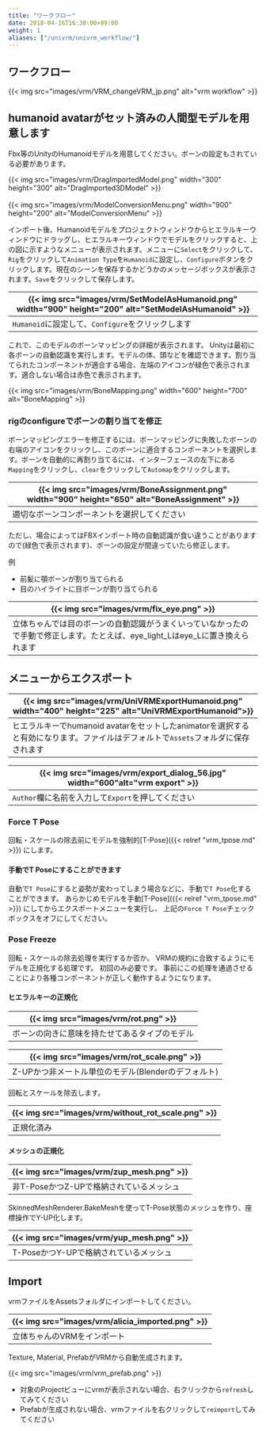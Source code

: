 ```yaml
---
title: "ワークフロー"
date: 2018-04-16T16:30:00+09:00
weight: 1
aliases: ["/univrm/univrm_workflow/"]
---
```


## ワークフロー

{{< img src="images/vrm/VRM_changeVRM_jp.png" alt="vrm workflow" >}}

## humanoid avatarがセット済みの人間型モデルを用意します

Fbx等のUnityのHumanoidモデルを用意してください。ボーンの設定もされている必要があります。

{{< img src="images/vrm/DragImportedModel.png" width="300" height="300" alt="DragImported3DModel" >}}
<br>
<br>
{{< img src="images/vrm/ModelConversionMenu.png" width="900" height="200" alt="ModelConversionMenu" >}}

インポート後、Humanoidモデルをプロジェクトウィンドウからヒエラルキーウィンドウにドラッグし、ヒエラルキーウィンドウでモデルをクリックすると、上の図に示すようなメニューが表示されます。メニューに`Select`をクリックして、`Rig`をクリックして`Animation Type`を`Humanoid`に設定し、`Configure`ボタンをクリックします。現在のシーンを保存するかどうかのメッセージボックスが表示されます。`Save`をクリックして保存します。

|{{< img src="images/vrm/SetModelAsHumanoid.png" width="900" height="200" alt="SetModelAsHumanoid" >}}|
|-----|
|`Humanoid`に設定して、`Configure`をクリックします|

これで、このモデルのボーンマッピングの詳細が表示されます。 Unityは最初に各ボーンの自動認識を実行します。モデルの体、頭などを確認できます。割り当てられたコンポーネントが適合する場合、左端のアイコンが緑色で表示されます。適合しない場合は赤色で表示されます。

{{< img src="images/vrm/BoneMapping.png" width="600" height="700" alt="BoneMapping" >}}

### rigのconfigureでボーンの割り当てを修正
ボーンマッピングエラーを修正するには、ボーンマッピングに失敗したボーンの右端のアイコンをクリックし、このボーンに適合するコンポーネントを選択します。ボーンを自動的に再割り当てるには、インターフェースの左下にある`Mapping`をクリックし、`clear`をクリックして`Automap`をクリックします。

|{{< img src="images/vrm/BoneAssignment.png" width="900" height="650" alt="BoneAssignment" >}}|
|-----|
|適切なボーンコンポーネントを選択してください|

ただし、場合によってはFBXインポート時の自動認識が食い違うことがありますので(緑色で表示されます)、ボーンの設定が間違っていたら修正します。

例

* 前髪に顎ボーンが割り当てられる
* 目のハイライトに目ボーンが割り当てられる

|{{< img src="images/vrm/fix_eye.png" >}}|
|-----|
|立体ちゃんでは目のボーンの自動認識がうまくいっていなかったので手動で修正します。たとえば、eye_light_Lはeye_Lに置き換えられます|

## メニューからエクスポート
|{{< img src="images/vrm/UniVRMExportHumanoid.png" width="400" height="225" alt="UniVRMExportHumanoid">}}|
|-----|
|ヒエラルキーでhumanoid avatarをセットしたanimatorを選択すると有効になります。ファイルはデフォルトで`Assets`フォルダに保存されます|

|{{< img src="images/vrm/export_dialog_56.jpg" width="600"alt="vrm export" >}}|
|-----|
|`Author`欄に名前を入力して`Export`を押してください|

### Force T Pose
回転・スケールの除去前にモデルを強制的[T-Pose]({{< relref "vrm_tpose.md" >}})  にします。

#### 手動でT Poseにすることができます
自動で`T Pose`にすると姿勢が変わってしまう場合などに、手動で`T Pose`化することができます。
あらかじめモデルを手動[T-Pose]({{< relref "vrm_tpose.md" >}})  にしてからエクスポートメニューを実行し、
上記の``Force T Pose``チェックボックスをオフにしてください。

### Pose Freeze
回転・スケールの除去処理を実行するか否か。
VRMの規約に合致するようにモデルを正規化する処理です。
初回のみ必要です。
事前にこの処理を通過させることにより各種コンポーネントが正しく動作するようになります。

#### ヒエラルキーの正規化

|{{< img src="images/vrm/rot.png" >}}|
|-----|
|ボーンの向きに意味を持たせてあるタイプのモデル|

|{{< img src="images/vrm/rot_scale.png" >}}|
|-----|
|Z-UPかつ非メートル単位のモデル(Blenderのデフォルト)|

回転とスケールを除去します。

|{{< img src="images/vrm/without_rot_scale.png" >}}|
|-----|
|正規化済み|

#### メッシュの正規化

|{{< img src="images/vrm/zup_mesh.png" >}}|
|-----|
|非T-PoseかつZ-UPで格納されているメッシュ|

SkinnedMeshRenderer.BakeMeshを使ってT-Pose状態のメッシュを作り、座標操作でY-UP化します。

|{{< img src="images/vrm/yup_mesh.png" >}}|
|-----|
|T-PoseかつY-UPで格納されているメッシュ|

## Import
vrmファイルをAssetsフォルダにインポートしてください。

|{{< img src="images/vrm/alicia_imported.png" >}}|
|-----|
|立体ちゃんのVRMをインポート|

Texture, Material, PrefabがVRMから自動生成されます。

{{< img src="images/vrm/vrm_prefab.png" >}}

* 対象のProjectビューにvrmが表示されない場合、右クリックから``refresh``してみてください
* Prefabが生成されない場合、vrmファイルを右クリックして``reimport``してみてください




